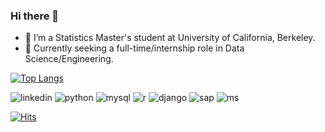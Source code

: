 ### Hi there 👋

- 🌱 I’m a Statistics Master's student at University of California, Berkeley.
- 🔭 Currently seeking a full-time/internship role in Data Science/Engineering.


<!--
**Jaeyeonnn/Jaeyeonnn** is a ✨ _special_ ✨ repository because its `README.md` (this file) appears on your GitHub profile.

Here are some ideas to get you started:

-->

[![Top Langs](https://github-readme-stats.vercel.app/api/top-langs/?username=jaeyeonnn)](https://github.com/anuraghazra/github-readme-stats)


![linkedin](https://img.shields.io/badge/LinkedIn-0077B5?style=for-the-badge&logo=linkedin&logoColor=white) ![python](https://img.shields.io/badge/Python-3776AB?style=for-the-badge&logo=python&logoColor=white) ![mysql](https://img.shields.io/badge/MySQL-00000F?style=for-the-badge&logo=mysql&logoColor=white) ![r](https://img.shields.io/badge/R-276DC3?style=for-the-badge&logo=r&logoColor=white) ![django](https://img.shields.io/badge/Django-092E20?style=for-the-badge&logo=django&logoColor=white)
![sap](https://img.shields.io/badge/SAP-0FAAFF?style=for-the-badge&logo=sap&logoColor=white) ![ms](https://img.shields.io/badge/Microsoft-666666?style=for-the-badge&logo=microsoft&logoColor=white)


[![Hits](https://hits.seeyoufarm.com/api/count/incr/badge.svg?url=https%3A%2F%2Fgithub.com%2Fdkssud8150%2F&count_bg=%232AB4E5D6&title_bg=%23555555&icon=&icon_color=%23E7E7E7&title=views&edge_flat=false)](https://hits.seeyoufarm.com)
